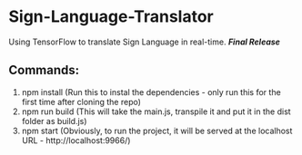 # Sign-Language-Translator
Using TensorFlow to translate Sign Language in real-time. **_Final Release_**

## Commands:
1. npm install (Run this to instal the dependencies - only run this for the first time after cloning the repo)
2. npm run build (This will take the main.js, transpile it and put it in the dist folder as build.js)
3. npm start (Obviously, to run the project, it will be served at the localhost URL - http://localhost:9966/)
